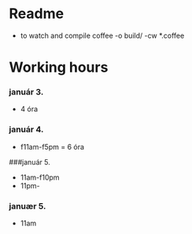 
Readme
======

* to watch and compile
coffee -o build/ -cw *.coffee



Working hours
=============

### január 3.
+ 4 óra

### január 4.
+ f11am-f5pm = 6 óra

###január 5.
+ 11am-f10pm
+ 11pm-

### januær 5.
+ 11am